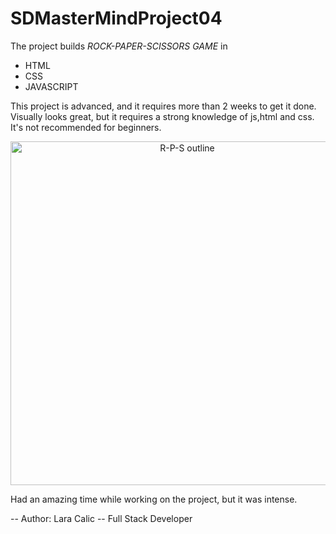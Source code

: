 # SDMasterMindProject04
The project builds *ROCK-PAPER-SCISSORS GAME* in 

* HTML
* CSS
* JAVASCRIPT

This project is advanced, and it requires more than 2 weeks to get it done. Visually looks great, but it requires a strong knowledge of js,html and css.   It's not recommended for beginners. 


<p align="center">
  <img src="https://user-images.githubusercontent.com/81815115/216563074-ced67688-9296-47d5-9c63-e2a70e412f55.png" width="550" title="R-P-S outline">
</p>

Had an amazing time while working on the project, but it was intense. 


-- Author: Lara Calic -- Full Stack Developer
